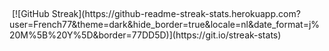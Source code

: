 <img src="https://img.shields.io/badge/-steelblue.svg?style=plastic&logo=github" alt=""/> <img src="https://komarev.com/ghpvc/?username=French77&label=Profiel+bekeken&style=plastic&logo&color=blue" alt=""/> <img src="https://img.shields.io/badge/- mintcream.svg?style=plastic&logo=privateinternetaccess&logoColor=cadetblue" alt=""/>
 <img src="https://img.shields.io/badge/-mintcream.svg?style=plastic&logo=osmc&logoColor=blue" alt=""/> <img src="https://img.shields.io/badge/-mintcream.svg?style=plastic&logo=linuxmint&logoColor=green" alt=""/> <img src="https://img.shields.io/badge/-mintcream.svg?style=plastic&logo=linux&logoColor=blue" alt=""/> <img src="https://img.shields.io/badge/-mintcream.svg?style=plastic&logo=debian&logoColor=blue" alt=""/> <img src="https://img.shields.io/badge/-mintcream.svg?style=plastic&logo=kodi" alt=""/> <img src="https://img.shields.io/badge/-mintcream.svg?style=plastic&logo=raspberrypi&logoColor=red" alt=""/>  

<img src="https://img.shields.io/badge/- Debian 11.4 (Bullseye) | Server Rpi3 | Kernel 5.10.103 v7 -steelblue.svg?style=plastic&logo=raspberrypi" alt=""/> 
[![GitHub Streak](https://github-readme-streak-stats.herokuapp.com?user=French77&theme=dark&hide_border=true&locale=nl&date_format=j%20M%5B%20Y%5D&border=77DD5D)](https://git.io/streak-stats)
